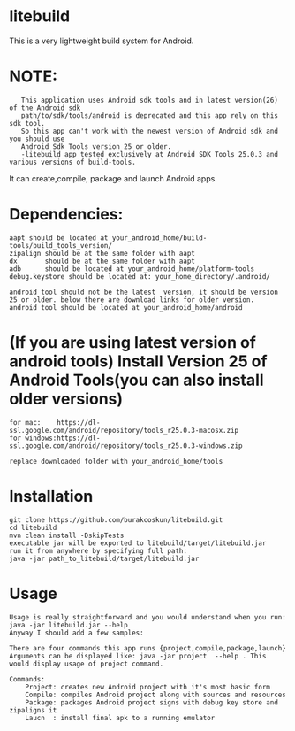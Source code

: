 # litebuild

This is a very lightweight build system for Android.

# NOTE:
	   This application uses Android sdk tools and in latest version(26) of the Android sdk
	   path/to/sdk/tools/android is deprecated and this app rely on this sdk tool.
	   So this app can't work with the newest version of Android sdk and you should use
	   Android Sdk Tools version 25 or older.
	   -litebuild app tested exclusively at Android SDK Tools 25.0.3 and various versions of build-tools.

It can create,compile, package and launch Android apps.

# Dependencies:
	aapt should be located at your_android_home/build-tools/build_tools_version/
	zipalign should be at the same folder with aapt
	dx		 should be at the same folder with aapt
	adb 	 should be located at your_android_home/platform-tools
	debug.keystore should be located at: your_home_directory/.android/

	android tool should not be the latest  version, it should be version 25 or older. below there are download links for older version.
	android tool should be located at your_android_home/android

# (If you are using latest version of android tools) Install Version 25 of Android Tools(you can also install older versions)
	for mac:    https://dl-ssl.google.com/android/repository/tools_r25.0.3-macosx.zip
	for windows:https://dl-ssl.google.com/android/repository/tools_r25.0.3-windows.zip

	replace downloaded folder with your_android_home/tools

# Installation
	git clone https://github.com/burakcoskun/litebuild.git
	cd litebuild
	mvn clean install -DskipTests
	executable jar will be exported to litebuild/target/litebuild.jar
	run it from anywhere by specifying full path:
	java -jar path_to_litebuild/target/litebuild.jar

# Usage
	Usage is really straightforward and you would understand when you run: java -jar litebuild.jar --help
	Anyway I should add a few samples:

	There are four commands this app runs {project,compile,package,launch}
	Arguments can be displayed like: java -jar project  --help . This would display usage of project command.

	Commands:
		Project: creates new Android project with it's most basic form
		Compile: compiles Android project along with sources and resources
		Package: packages Android project signs with debug key store and zipaligns it
		Laucn  : install final apk to a running emulator
